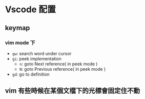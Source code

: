 # Vscode 配置

## keymap

### vim mode 下

- `gw`: search word under cursor
- `gi`: peek implementation
	- `n`: goto Next reference( in peek mode )
	- `N`: goto Previous reference( in peek mode )
- `gd`: go to definition

## vim 有些時候在某個文檔下的光標會固定住不動